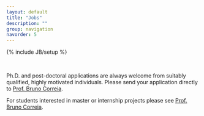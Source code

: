```yaml
---
layout: default
title: "Jobs"
description: ""
group: navigation
navorder: 5
---
```

{% include JB/setup %}

<br>

Ph.D. and post-doctoral applications are always welcome from suitably qualified, highly motivated individuals. Please send your application directly to [Prof. Bruno Correia](/team/bruno-correia).

For students interested in master or internship projects please see [Prof. Bruno Correia](/team/bruno-correia).
